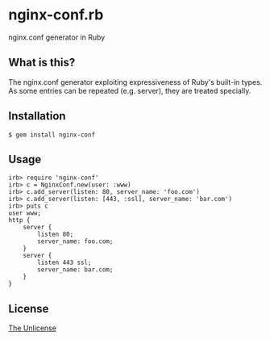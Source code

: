 # nginx-conf.rb

nginx.conf generator in Ruby

## What is this?

The nginx.conf generator exploiting expressiveness of Ruby's built-in types.
As some entries can be repeated (e.g. server), they are treated specially.

## Installation

```
$ gem install nginx-conf
```

## Usage

```
irb> require 'nginx-conf'
irb> c = NginxConf.new(user: :www)
irb> c.add_server(listen: 80, server_name: 'foo.com')
irb> c.add_server(listen: [443, :ssl], server_name: 'bar.com')
irb> puts c
user www;
http {
    server {
        listen 80;
        server_name: foo.com;
    }
    server {
        listen 443 ssl;
        server_name: bar.com;
    }
}
```

## License

[The Unlicense](https://unlicense.org)
